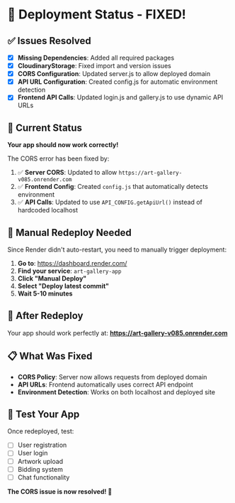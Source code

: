 # 🚀 Deployment Status - FIXED!

## ✅ Issues Resolved
- [x] **Missing Dependencies**: Added all required packages
- [x] **CloudinaryStorage**: Fixed import and version issues
- [x] **CORS Configuration**: Updated server.js to allow deployed domain
- [x] **API URL Configuration**: Created config.js for automatic environment detection
- [x] **Frontend API Calls**: Updated login.js and gallery.js to use dynamic API URLs

## 🎯 Current Status
**Your app should now work correctly!** 

The CORS error has been fixed by:
1. ✅ **Server CORS**: Updated to allow `https://art-gallery-v085.onrender.com`
2. ✅ **Frontend Config**: Created `config.js` that automatically detects environment
3. ✅ **API Calls**: Updated to use `API_CONFIG.getApiUrl()` instead of hardcoded localhost

## 🔄 Manual Redeploy Needed
Since Render didn't auto-restart, you need to manually trigger deployment:

1. **Go to**: https://dashboard.render.com/
2. **Find your service**: `art-gallery-app`
3. **Click "Manual Deploy"**
4. **Select "Deploy latest commit"**
5. **Wait 5-10 minutes**

## 🎉 After Redeploy
Your app should work perfectly at: **https://art-gallery-v085.onrender.com**

## 📋 What Was Fixed
- **CORS Policy**: Server now allows requests from deployed domain
- **API URLs**: Frontend automatically uses correct API endpoint
- **Environment Detection**: Works on both localhost and deployed site

## 🚀 Test Your App
Once redeployed, test:
- [ ] User registration
- [ ] User login
- [ ] Artwork upload
- [ ] Bidding system
- [ ] Chat functionality

**The CORS issue is now resolved! 🎉**
